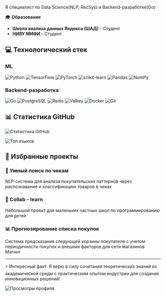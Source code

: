 Я специалист по Data Science(NLP, RecSys) и Backend-разработке(Go)

🎓 **Образование**
- **Школа анализа данных Яндекса (ШАД)** - Студент
- **НИЯУ МИФИ** - Студент

## 💻 Технологический стек

### ML
![Python](https://img.shields.io/badge/Python-3776AB?style=for-the-badge&logo=python&logoColor=white)
![TensorFlow](https://img.shields.io/badge/TensorFlow-FF6F00?style=for-the-badge&logo=tensorflow&logoColor=white)
![PyTorch](https://img.shields.io/badge/PyTorch-EE4C2C?style=for-the-badge&logo=pytorch&logoColor=white)
![scikit-learn](https://img.shields.io/badge/scikit--learn-F7931E?style=for-the-badge&logo=scikit-learn&logoColor=white)
![Pandas](https://img.shields.io/badge/Pandas-150458?style=for-the-badge&logo=pandas&logoColor=white)
![NumPy](https://img.shields.io/badge/NumPy-013243?style=for-the-badge&logo=numpy&logoColor=white)

### Backend-разработка
![Go](https://img.shields.io/badge/Go-00ADD8?style=for-the-badge&logo=go&logoColor=white)
![PostgreSQL](https://img.shields.io/badge/PostgreSQL-316192?style=for-the-badge&logo=postgresql&logoColor=white)
![Redis](https://img.shields.io/badge/Redis-DC382D?style=for-the-badge&logo=redis&logoColor=white)
![Valkey](https://img.shields.io/badge/Valkey-FF4438?style=for-the-badge&logo=redis&logoColor=white)
![Docker](https://img.shields.io/badge/Docker-2496ED?style=for-the-badge&logo=docker&logoColor=white)
![Git](https://img.shields.io/badge/Git-F05032?style=for-the-badge&logo=git&logoColor=white)

## 📊 Статистика GitHub

![Статистика GitHub](https://github-readme-stats.vercel.app/api?username=mosley&show_icons=true&theme=radical&locale=ru)

![Топ языков](https://github-readme-stats.vercel.app/api/top-langs/?username=mosley&layout=compact&theme=radical&locale=ru)

## 🌟 Избранные проекты

### 🤖 Умный поиск по чекам
NLP-система для анализа покупательских паттернов через распознавание и классификацию товаров в чеках

### 🚀 Collab - learn
Небольшой проект для маленьких частных школ по программированию для детей

### 📊 Прогнозирование списка покупок
Система предсказания следующей корзины покупателя с учетом периодичности покупок и внешних факторов для сети магазинов Магнит

---

⚡ Интересный факт: Я верю в силу сочетания теоретических знаний из академической среды с практическим опытом индустрии для создания инновационных решений!

![Просмотры профиля](https://komarev.com/ghpvc/?username=mosley&color=blueviolet)
